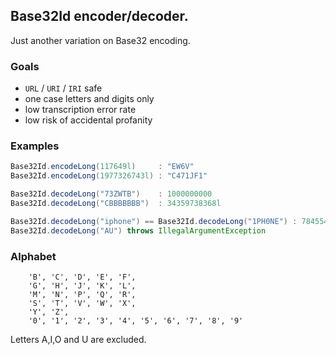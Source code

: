 ## Base32Id encoder/decoder.

Just another variation on Base32 encoding.

### Goals
- ``URL`` / ``URI`` / ``IRI`` safe
- one case letters and digits only
- low transcription error rate
- low risk of accidental profanity

### Examples
```java
Base32Id.encodeLong(117649l)     : "EW6V"
Base32Id.encodeLong(1977326743l) : "C471JF1"

Base32Id.decodeLong("73ZWTB")    : 1000000000
Base32Id.decodeLong("CBBBBBBB")  : 34359738368l

Base32Id.decodeLong("iphone") == Base32Id.decodeLong("1PH0NE") : 784554339
Base32Id.decodeLong("AU") throws IllegalArgumentException
```

### Alphabet
```
	'B', 'C', 'D', 'E', 'F', 
	'G', 'H', 'J', 'K', 'L',
	'M', 'N', 'P', 'Q', 'R', 
	'S', 'T', 'V', 'W', 'X', 
	'Y', 'Z',
	'0', '1', '2', '3', '4', '5', '6', '7', '8', '9'
```
Letters A,I,O and U are excluded.
